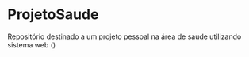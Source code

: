 # ProjetoSaude
Repositório destinado a um projeto pessoal na área de saude utilizando sistema web ()
